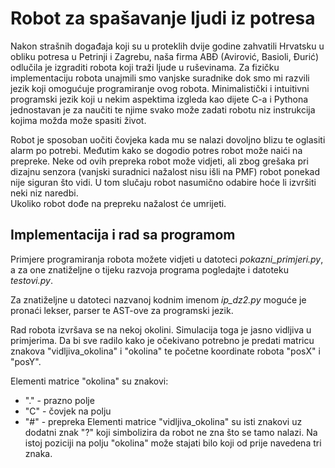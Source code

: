 # Robot za spašavanje ljudi iz potresa
Nakon strašnih događaja koji su u proteklih dvije godine zahvatili Hrvatsku u obliku potresa u Petrinji i Zagrebu, naša firma ABĐ (Avirović, Basioli, Đurić) odlučila je izgraditi robota koji traži ljude u ruševinama. Za fizičku implementaciju robota unajmili smo vanjske suradnike dok smo mi razvili jezik koji omogućuje programiranje ovog robota.
Minimalistički i intuitivni programski jezik koji u nekim aspektima izgleda kao dijete C-a i Pythona jednostavan je za naučiti te njime svako može zadati robotu niz instrukcija kojima možda može spasiti život.  

Robot je sposoban uočiti čovjeka kada mu se nalazi dovoljno blizu te oglasiti alarm po potrebi. Međutim kako se dogodio potres robot može naići na prepreke. Neke od ovih prepreka robot može vidjeti, ali zbog grešaka pri dizajnu senzora (vanjski suradnici nažalost nisu išli na PMF) robot ponekad nije siguran što vidi. U tom slučaju robot nasumično odabire hoće li izvršiti neki niz naredbi.  
Ukoliko robot dođe na prepreku nažalost će umrijeti.

## Implementacija i rad sa programom
Primjere programiranja robota možete vidjeti u datoteci *pokazni_primjeri.py*, a za one znatiželjne o tijeku razvoja programa pogledajte i datoteku *testovi.py*.

Za znatiželjne u datoteci nazvanoj kodnim imenom *ip_dz2.py* moguće je pronaći lekser, parser te AST-ove za programski jezik.

Rad robota izvršava se na nekoj okolini. Simulacija toga je jasno vidljiva u primjerima. 
Da bi sve radilo kako je očekivano potrebno je predati matricu znakova "vidljiva_okolina" i "okolina" te početne koordinate robota "posX" i "posY".  

Elementi matrice "okolina" su znakovi:
* "." - prazno polje
* "C" - čovjek na polju
* "#" - prepreka
Elementi matrice "vidljiva_okolina" su isti znakovi uz dodatni znak "?" koji simbolizira da robot ne zna što se tamo nalazi. Na istoj poziciji na polju "okolina" može stajati bilo koji od prije navedena tri znaka.
